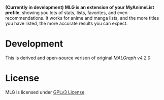 **(Currently in development) MLG is an extension of your MyAnimeList profile**, showing you lots of stats, lists, favorites, and even recommendations. It works for anime and manga lists, and the more titles you have listed, the more accurate results you can expect.

# Development
This is derived and open-source verison of original *MALGraph v4.2.0*

# License
MLG is licensed under [GPLv3 License](http://www.gnu.org/licenses/).

